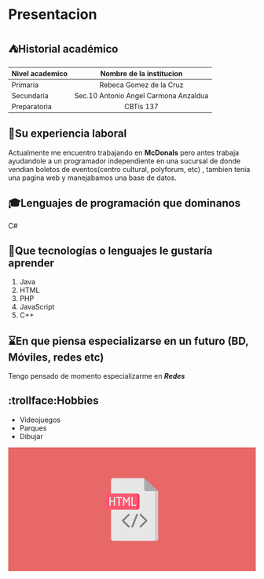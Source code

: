 # Presentacion

## :tent:Historial académico 

| Nivel academico   | Nombre de la institucion              |
| :---              |    :----:                             |
| Primaria          | Rebeca Gomez de la Cruz               |
| Secundaria        | Sec.10 Antonio Angel Carmona Anzaldua | 
| Preparatoria      |     CBTis 137                         |

## :briefcase:Su experiencia laboral
Actualmente me encuentro trabajando en **McDonals** pero antes trabaja ayudandole a un programador independiente en una sucursal de donde vendian boletos de eventos(centro cultural, polyforum, etc) , tambien tenia una pagina web y manejabamos una base de datos. 

## :mortar_board:Lenguajes de programación que dominanos
C#

## :notebook:Que tecnologías o lenguajes le gustaría aprender
1. Java
2. HTML
3. PHP
4. JavaScript
5. C++

## :hourglass:En que piensa especializarse en un futuro (BD, Móviles, redes etc)
Tengo pensado de momento especializarme en ***Redes***

## :trollface:Hobbies
- Videojuegos
- Parques
- Dibujar

![Tux, the Linux mascot](/images/html.jpg)